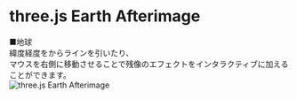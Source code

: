 # three.js Earth Afterimage


■地球  
緯度経度をからラインを引いたり、  
マウスを右側に移動させることで残像のエフェクトをインタラクティブに加えることができます。  
![three.js Earth Afterimage](http://skizi.jp/github/assets/images/earth0.gif)